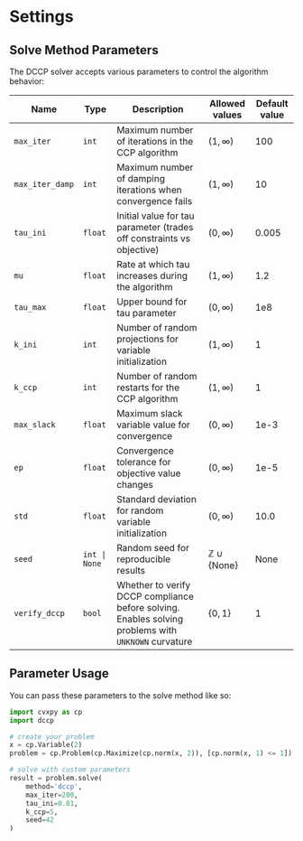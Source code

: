 # Settings

## Solve Method Parameters

The DCCP solver accepts various parameters to control the algorithm behavior:

| Name | Type | Description | Allowed values | Default value |
|------|------|-------------|----------------|---------------|
| `max_iter` | `int` | Maximum number of iterations in the CCP algorithm | $(1, \infty)$ | 100 |
| `max_iter_damp` | `int` | Maximum number of damping iterations when convergence fails | $(1, \infty)$ | 10 |
| `tau_ini` | `float` | Initial value for tau parameter (trades off constraints vs objective) | $(0, \infty)$ | 0.005 |
| `mu` | `float` | Rate at which tau increases during the algorithm | $(1, \infty)$ | 1.2 |
| `tau_max` | `float` | Upper bound for tau parameter | $(0, \infty)$ | 1e8 |
| `k_ini` | `int` | Number of random projections for variable initialization | $(1, \infty)$ | 1 |
| `k_ccp` | `int` | Number of random restarts for the CCP algorithm | $(1, \infty)$ | 1 |
| `max_slack` | `float` | Maximum slack variable value for convergence | $(0, \infty)$ | 1e-3 |
| `ep` | `float` | Convergence tolerance for objective value changes | $(0, \infty)$ | 1e-5 |
| `std` | `float` | Standard deviation for random variable initialization | $(0, \infty)$ | 10.0 |
| `seed` | `int \| None` | Random seed for reproducible results | $\mathbb{Z} \cup \{\text{None}\}$ | None |
| `verify_dccp` | `bool` | Whether to verify DCCP compliance before solving. Enables solving problems with `UNKNOWN` curvature | $\{0, 1\}$ | 1 |

## Parameter Usage

You can pass these parameters to the solve method like so:

```python
import cvxpy as cp
import dccp

# create your problem
x = cp.Variable(2)
problem = cp.Problem(cp.Maximize(cp.norm(x, 2)), [cp.norm(x, 1) <= 1])

# solve with custom parameters
result = problem.solve(
    method='dccp',
    max_iter=200,
    tau_ini=0.01,
    k_ccp=5,
    seed=42
)
```
